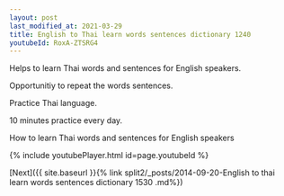 ```yaml
---
layout: post
last_modified_at: 2021-03-29
title: English to Thai learn words sentences dictionary 1240 
youtubeId: RoxA-ZTSRG4
---
```

 
 
Helps to learn Thai words and sentences for English speakers.

Opportunitiy to repeat the words sentences. 

Practice Thai language. 
 
10 minutes practice every day. 
 
How to learn Thai words and sentences for English speakers 
 
{% include youtubePlayer.html id=page.youtubeId %}
 
 
[Next]({{ site.baseurl }}{% link  split2/_posts/2014-09-20-English to thai learn words sentences dictionary 1530 .md%})
 

